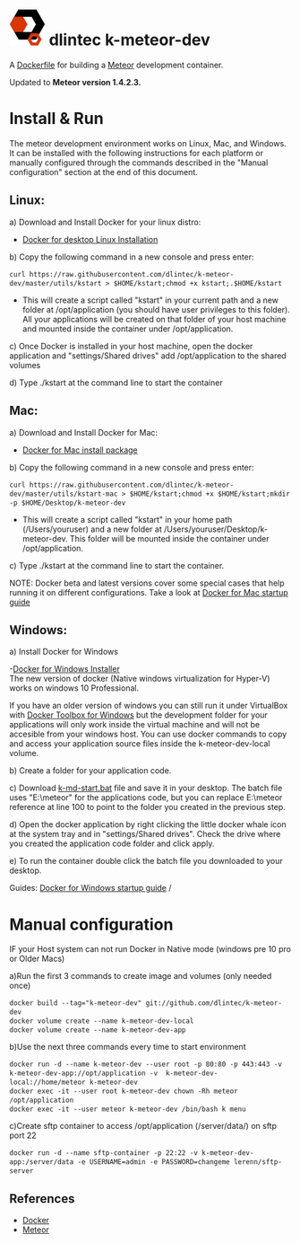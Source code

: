 ![alt tag](https://github.com/dlintec/k-meteor-dev/raw/master/utils/dlintec1.png) dlintec k-meteor-dev
==========


A [Dockerfile](http://docs.docker.io/en/latest/reference/builder/) for building a [Meteor](http://www.meteor.com)
development container.

Updated to **Meteor version 1.4.2.3.**

Install & Run
=============

The meteor development environment works on Linux, Mac, and Windows. It can be installed with the following instructions for each platform or manually configured through the commands described in the "Manual configuration" section at the end of this document.


Linux:
--------------------

a) Download and Install Docker for your linux distro: 

- <a href="https://docs.docker.com/engine/installation/linux/" target="_blank">Docker for desktop Linux Installation</a>

b) Copy the following command in a new console and press enter: 

    curl https://raw.githubusercontent.com/dlintec/k-meteor-dev/master/utils/kstart > $HOME/kstart;chmod +x kstart;.$HOME/kstart
    
- This will create a script called "kstart" in your current path and a new folder at /opt/application (you should have user privileges to this folder). All your applications will be created on that folder of your host machine and mounted inside the container under /opt/application.

c) Once Docker is installed in your host machine, open the docker application and "settings/Shared drives" add /opt/application to the shared volumes

d) Type ./kstart at the command line to start the container

Mac:
-----------------

a) Download and Install Docker for Mac:

- <a href="https://download.docker.com/mac/stable/Docker.dmg" target="_blank">Docker for Mac install package</a>

b) Copy the following command in a new console and press enter:

    curl https://raw.githubusercontent.com/dlintec/k-meteor-dev/master/utils/kstart-mac > $HOME/kstart;chmod +x $HOME/kstart;mkdir -p $HOME/Desktop/k-meteor-dev

    
- This will create a script called "kstart" in your home path (/Users/youruser) and a new folder at /Users/youruser/Desktop/k-meteor-dev. This folder will be mounted inside the container under /opt/application.

c) Type ./kstart at the command line to start the container. 

NOTE: Docker beta and latest versions cover some special cases that help running it on different configurations. Take a look at  [Docker for Mac startup guide](https://docs.docker.com/docker-for-mac/)


Windows:
--------------------

a) Install Docker for Windows

-[Docker for Windows Installer](https://download.docker.com/win/stable/InstallDocker.msi)  
The new version of docker (Native windows virtualization for Hyper-V) works on windows 10 Professional. 

If you have an older version of windows you can still run it under VirtualBox with <a href="https://docs.docker.com/toolbox/toolbox_install_windows/" target="_blank">Docker Toolbox for Windows</a> but the development folder for your applications will only work  inside the virtual machine and will not be accesible from your windows host. You can use docker commands to copy and access your application source files inside the k-meteor-dev-local volume.

b) Create a folder for your application code. 

c) Download <a href="https://raw.githubusercontent.com/dlintec/k-meteor-dev/master/utils/k-md-start.bat" target="_blank">k-md-start.bat</a> file and save it in your desktop. The batch file uses "E:\meteor" for the applications code, but you can replace E:\meteor reference at line 100 to point to the folder you created in the previous step.

d) Open the docker application by right clicking the little docker whale icon at the system tray and in "settings/Shared drives". Check the drive where you created the application code folder and click apply.

e) To run the container double click the batch file you downloaded to your desktop. 



Guides: [Docker for Windows startup guide](https://docs.docker.com/docker-for-windows/) / 


Manual configuration
==================================================

IF your Host system can not run Docker in Native mode (windows pre 10 pro or Older Macs)
    
a)Run the first 3 commands to create image and volumes (only needed once)

    docker build --tag="k-meteor-dev" git://github.com/dlintec/k-meteor-dev
    docker volume create --name k-meteor-dev-local
    docker volume create --name k-meteor-dev-app

b)Use the next three commands every time to start environment

    docker run -d --name k-meteor-dev --user root -p 80:80 -p 443:443 -v k-meteor-dev-app://opt/application -v  k-meteor-dev-local://home/meteor k-meteor-dev
    docker exec -it --user root k-meteor-dev chown -Rh meteor /opt/application
    docker exec -it --user meteor k-meteor-dev /bin/bash k menu
    
c)Create sftp container to access /opt/application (/server/data/) on sftp  port 22

    docker run -d --name sftp-container -p 22:22 -v k-meteor-dev-app:/server/data -e USERNAME=admin -e PASSWORD=changeme lerenn/sftp-server

References
----------

- [Docker](http://docker.io)
- [Meteor](http://meteor.com)
